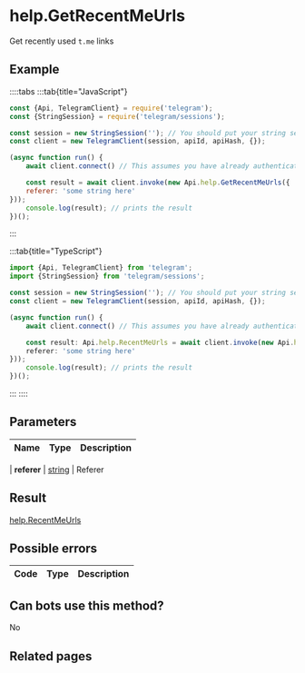 # help.GetRecentMeUrls

Get recently used `t.me` links



## Example

::::tabs
:::tab{title="JavaScript"}
```js
const {Api, TelegramClient} = require('telegram');
const {StringSession} = require('telegram/sessions');

const session = new StringSession(''); // You should put your string session here
const client = new TelegramClient(session, apiId, apiHash, {});

(async function run() {
    await client.connect() // This assumes you have already authenticated with .start()

    const result = await client.invoke(new Api.help.GetRecentMeUrls({
    referer: 'some string here'
}));
    console.log(result); // prints the result
})();
```
:::

:::tab{title="TypeScript"}
```ts
import {Api, TelegramClient} from 'telegram';
import {StringSession} from 'telegram/sessions';

const session = new StringSession(''); // You should put your string session here
const client = new TelegramClient(session, apiId, apiHash, {});

(async function run() {
    await client.connect() // This assumes you have already authenticated with .start()

    const result: Api.help.RecentMeUrls = await client.invoke(new Api.help.GetRecentMeUrls({
    referer: 'some string here'
}));
    console.log(result); // prints the result
})();
```
:::
::::



## Parameters

| Name | Type | Description |
| :--: | ---- | ----------- |

| **referer** | [string](https://core.telegram.org/type/string) | Referer 


## Result

[help.RecentMeUrls](https://core.telegram.org/type/help.RecentMeUrls)



## Possible errors

| Code | Type | Description |
| :--: | ---- | ----------- |



## Can bots use this method?

No

## Related pages


